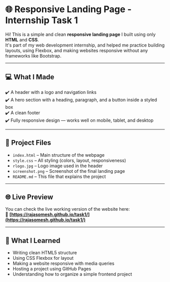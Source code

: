 # 🌐 Responsive Landing Page - Internship Task 1

Hi! This is a simple and clean **responsive landing page** I built using only **HTML** and **CSS**.  
It's part of my web development internship, and helped me practice building layouts, using Flexbox, and making websites responsive without any frameworks like Bootstrap.

---

## 💻 What I Made

✔️ A header with a logo and navigation links  
✔️ A hero section with a heading, paragraph, and a button inside a styled box  
✔️ A clean footer  
✔️ Fully responsive design — works well on mobile, tablet, and desktop  

---

## 📁 Project Files

- `index.html` – Main structure of the webpage  
- `style.css` – All styling (colors, layout, responsiveness)  
- `rlogo.jpg` – Logo image used in the header  
- `screenshot.png` – Screenshot of the final landing page  
- `README.md` – This file that explains the project

---

## 🌐 Live Preview

You can check the live working version of the website here:  
🔗 **[https://rajasomesh.github.io/task1/](https://rajasomesh.github.io/task1/)**

---

## 🧠 What I Learned

- Writing clean HTML5 structure  
- Using CSS Flexbox for layout  
- Making a website responsive with media queries  
- Hosting a project using GitHub Pages  
- Understanding how to organize a simple frontend project
